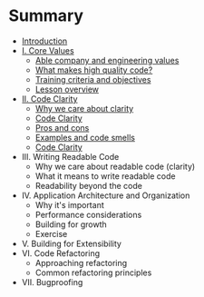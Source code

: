 # Summary

* [Introduction](README.md)
* [I. Core Values](lesson-1/course_overview.md)
   * [Able company and engineering values](lesson-1/a--values.md)
   * [What makes high quality code?](lesson-1/b--code-quality.md)
   * [Training criteria and objectives](lesson-1/criteria.md)
   * [Lesson overview](lesson-1/overview.md)
* [II. Code Clarity](lesson-2/code_clarity.md)
   * [Why we care about clarity](lesson-2/why.md)
   * [Code Clarity](lesson-2/code_clarity.md)
   * [Pros and cons](lesson-2/pros_and_cons.md)
   * [Examples and code smells](lesson-2/examples_and_code_smells.md)
   * [Code Clarity](lesson-2/code_clarity.md)
* III. Writing Readable Code
   * Why we care about readable code (clarity)
   * What it means to write readable code
   * Readability beyond the code
* IV. Application Architecture and Organization
   * Why it's important
   * Performance considerations
   * Building for growth
   * Exercise
* V. Building for Extensibility
* VI. Code Refactoring
   * Approaching refactoring
   * Common refactoring principles
* VII. Bugproofing


